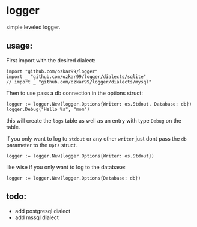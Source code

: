# logger

simple leveled logger.

## usage:

First import with the desired dialect:  
```
import "github.com/ozkar99/logger"
import _ "github.com/ozkar99/logger/dialects/sqlite"
// import _ "github.com/ozkar99/logger/dialects/mysql"
```

Then to use pass a db connection in the options struct:  
```
logger := logger.New(logger.Options{Writer: os.Stdout, Database: db})
logger.Debug("Hello %s", "mom")
```

this will create the `logs` table as well as an entry with type `Debug` on the table.  

if you only want to log to `stdout` or any other `writer` just dont pass the `db` parameter to the `Opts` struct.  
```
logger := logger.New(logger.Options{Writer: os.Stdout})
```

like wise if you only want to log to the database:  
```
logger := logger.New(logger.Options{Database: db})
```

## todo:
 - add postgresql dialect
 - add mssql dialect
